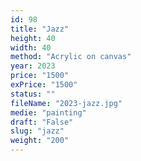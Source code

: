 ```yaml
---
id: 98
title: "Jazz"
height: 40
width: 40
method: "Acrylic on canvas"
year: 2023
price: "1500"
exPrice: "1500"
status: ""
fileName: "2023-jazz.jpg"
medie: "painting"
draft: "False"
slug: "jazz"
weight: "200"
---
```

